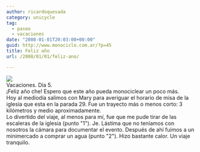```yaml
---
author: ricardoquesada
category: unicycle
tag:
  - paseo
  - vacaciones
date: "2008-01-01T20:03:00+00:00"
guid: http://www.monociclo.com.ar/?p=45
title: Feliz año
url: /2008/01/01/feliz-ano/

---
```

[![](/wp-content/uploads/2008/01/4a6e9-puntadeleste-marejada-iglesia-path.jpg?w=300)](/wp-content/uploads/2008/01/4a6e9-puntadeleste-marejada-iglesia-path.jpg)  
Vacaciones. Día 5.  
¡Feliz año che! Espero que este año pueda monociclear un poco más.  
Hoy al mediodía salimos con Mary para averiguar el horario de misa de la iglesia que esta en la parada 29. Fue un trayecto más o menos corto: 3 kilómetros y medio aproximadamente.  
Lo divertido del viaje, al menos para mí, fue que me pude tirar de las escaleras de la iglesia (punto "1"). Je. Lástima que no teníamos con nosotros la cámara para documentar el evento. Después de ahí fuimos a un minimercado a comprar un agua (punto "2"). Hizo bastante calor. Un viaje tranquilo.
